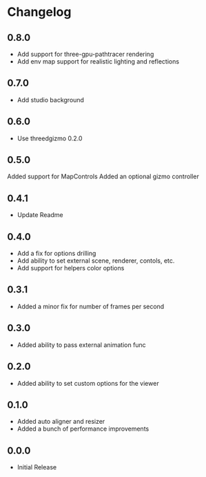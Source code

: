 Changelog
=========

0.8.0
---
* Add support for three-gpu-pathtracer rendering
* Add env map support for realistic lighting and reflections

0.7.0
---
* Add studio background

0.6.0
---
* Use threedgizmo 0.2.0

0.5.0
---
Added support for MapControls
Added an optional gizmo controller

0.4.1
---
* Update Readme

0.4.0
---
* Add a fix for options drilling
* Add ability to set external scene, renderer, contols, etc.
* Add support for helpers color options

0.3.1
---
* Added a minor fix for number of frames per second

0.3.0
---
* Added ability to pass external animation func

0.2.0
---
* Added ability to set custom options for the viewer

0.1.0
---
* Added auto aligner and resizer
* Added a bunch of performance improvements

0.0.0
---
* Initial Release
